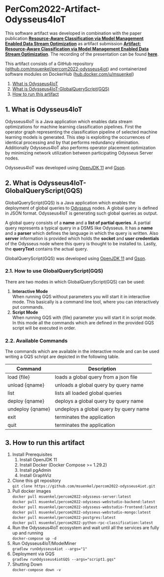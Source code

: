 # PerCom2022-Artifact-Odysseus4IoT
This software artifact was developed in combination with the paper publication [**Resource-Aware Classification via Model Management Enabled Data Stream Optimization**](https://doi.org/10.1109/PerCom53586.2022.9762391) as artifact submission [**Artifact: Resource-Aware Classification via Model Management Enabled Data Stream Optimization**](https://doi.org/10.1109/PerComWorkshops53856.2022.9767412). The recording of the presentation can be found [**here**](https://www.youtube.com/watch?v=fIuBGekEhlU).

This artifact consists of a GitHub repository ([github.com/msuenkel/percom2022-odysseus4iot](https://github.com/msuenkel/percom2022-odysseus4iot)) and containerized software modules on DockerHub ([hub.docker.com/u/msuenkel](https://hub.docker.com/u/msuenkel))

1. [What is Odysseus4IoT](#odysseus4iot)
1. [What is Odysseus4IoT-GlobalQueryScript(GQS)](#odysseus4iotgqs)
1. [How to run this artifact](#howtorun)

<a name="odysseus4iot"></a>
## 1. What is Odysseus4IoT
Odysseus4IoT is a Java application which enables data stream optimizations for machine learning classification pipelines. First the operator graph representing the classification pipeline of selected machine learning models is generated. This step is exploiting the occurrences of identical processing and by that performs redundancy elimination. Additionally Odysseus4IoT also performs operator placement optimization by minimizing network utilization between participating Odysseus Server nodes.

Odysseus4IoT was developed using [OpenJDK 11](https://jdk.java.net/java-se-ri/11) and [Gson](https://mvnrepository.com/artifact/com.google.code.gson/gson).

<a name="odysseus4iotgqs"></a>
## 2. What is Odysseus4IoT-GlobalQueryScript(GQS)
GlobalQueryScript(GQS) is a Java application which enables the deployment of global queries to [Odysseus](https://odysseus.informatik.uni-oldenburg.de/) nodes. A global query is defined in JSON format. Odysseus4IoT is generating such global queries as output.

A global query consists of a **name** and a **list of partial queries**. A partial query represents a typical query in a DSMS like Odysseus. It has a **name** and a **parser** which defines the language in which the query is written. Also **server** information is provided which holds the **socket** and **user credentials** of the Odysseus node where this query is thought to be installed to. Lastly, the **queryText** contains the actual query.

GlobalQueryScript(GQS) was developed using [OpenJDK 11](https://jdk.java.net/java-se-ri/11) and [Gson](https://mvnrepository.com/artifact/com.google.code.gson/gson).

### 2.1. How to use GlobalQueryScript(GQS)
There are two modes in which GlobalQueryScript(GQS) can be used:
1. **Interactive Mode**  
When running GQS without parameters you will start it in interactive mode. This basically is a command line tool, where you can interactively put commands.
1. **Script Mode**  
When running GQS with {file} parameter you will start it in script mode. In this mode all the commands which are defined in the provided GQS script will be executed in order.

### 2.2. Available Commands
The commands which are available in the interactive mode and can be used writing a GQS schript are depicted in the following table.  

| Command          | Description                            |
| ---------------- |  ------------------------------------- |
| load {file}      | loads a global query from a json file  |
| unload {qname}   | unloads a global query by query name   |
| list             | lists all loaded global queries        |
| deploy {qname}   | deploys a global query by query name   |
| undeploy {qname} | undeploys a global query by query name |
| exit             | terminates the application             |
| quit             | terminates the application             |

<a name="howtorun"></a>
## 3. How to run this artifact
1. Install Prerequisites
   1. Install OpenJDK 11
   1. Install Docker (Docker Compose >= 1.29.2)
   1. Install pgAdmin
   1. Install GraphViz
2. Clone this git repository  
```git clone https://github.com/msuenkel/percom2022-odysseus4iot.git```
3. Pull docker images  
```docker pull msuenkel/percom2022-odysseus-server:latest```  
```docker pull msuenkel/percom2022-odysseus-webstudio-backend:latest```  
```docker pull msuenkel/percom2022-odysseus-webstudio-frontend:latest```  
```docker pull msuenkel/percom2022-odysseus-webstudio-mongo:latest```  
```docker pull msuenkel/percom2022-postgres:latest```  
```docker pull msuenkel/percom2022-python-rpc-classification:latest```
4. Run the Odysseus4IoT ecosystem and wait until all the services are fully up and running  
```docker-compose up -d```
5. Run Odysseus4IoT/ModelMiner  
```gradlew runOdysseus4iot --args="1"```
6. Deployment via GQS  
```gradlew runOdysseus4iotGQS --args="script1.gqs"```
7. Shutting Down  
```docker-compose down -v```
